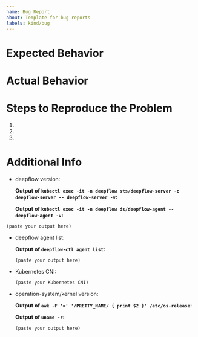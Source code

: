 ```yaml
---
name: Bug Report
about: Template for bug reports
labels: kind/bug
---
```


# Expected Behavior

# Actual Behavior

# Steps to Reproduce the Problem

1.
2.
3.

# Additional Info

-  deepflow version:

   **Output of `kubectl exec -it -n deepflow sts/deepflow-server -c deepflow-server -- deepflow-server -v`:**
  
   **Output of `kubectl exec -it -n deepflow ds/deepflow-agent -- deepflow-agent -v`:**

  ```
  (paste your output here)
  ```

- deepflow agent list:

  **Output of `deepflow-ctl agent list`:**
  ```
  (paste your output here)
  ```

- Kubernetes CNI:

  ```
  (paste your Kubernetes CNI)
  ```

- operation-system/kernel version:
  
  **Output of `awk -F '=' '/PRETTY_NAME/ { print $2 }' /etc/os-release`:**
  
  **Output of `uname -r`:**
  ```
  (paste your output here)
  ```

<!-- Any other additional information -->
